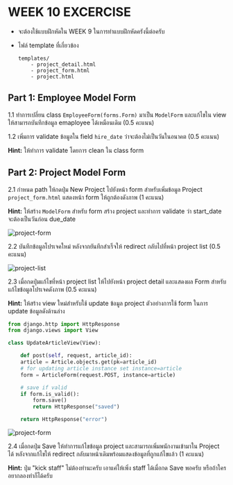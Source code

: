 # WEEK 10 EXCERCISE

- จะต้องใช้แบบฝึกหัดใน WEEK 9 ในการทำแบบฝึกหัดครังนี้ต่อครับ
- ไฟล์ template ที่เกี่ยวข้อง

    ```text
    templates/
        - project_detail.html
        - project_form.html
        - project.html
    ```

## Part 1: Employee Model Form

1.1 ทำการเปลี่ยน class `EmployeeForm(forms.Form)` มาเป็น `ModelForm` และแก้ไขใน view ให้สามารถบันทึกข้อมูล emaployee ได้เหมือนเดิม (0.5 คะแนน)

1.2 เพิ่มการ validate ข้อมูลใน field `hire_date` ว่าจะต้องไม่เป็นวันในอนาคต (0.5 คะแนน)

**Hint:** ให้ทำการ validate โดยการ clean ใน class form

## Part 2: Project Model Form

2.1 กำหนด path ให้กดปุ่ม New Project ไปยังหน้า form สำหรับเพิ่มข้อมูล Project `project_form.html` แสดงหน้า form ให้ถูกต้องดังภาพ (1 คะแนน)

**Hint:** ให้สร้าง `ModelForm` สำหรับ form สร้าง project และทำการ validate ว่า start_date จะต้องเป็นวันก่อน due_date

![project-form](../../../../../Downloads/django-week10-main/exercise/images/form_project.png)

2.2 บันทึกข้อมูลโปรเจคใหม่ หลังจากยันทึกสำเร็จให้ redirect กลับไปที่หน้า project list (0.5 คะแนน)

![project-list](../../../../../Downloads/django-week10-main/exercise/images/project-list.png) 

2.3 เมื่อกดปุ่มแก้ไขที่หน้า project list ให้ไปยังหน้า project detail และแสดงผล Form สำหรับแก้ไขข้อมูลโปรเจคดังภาพ (0.5 คะแนน)

**Hint:** ให้สร้าง view ใหม่สำหรับใช้ update ข้อมูล project ตัวอย่างการใช้ form ในการ update ข้อมูลดังด้านล่าง

```python
from django.http import HttpResponse
from django.views import View

class UpdateArticleView(View):

    def post(self, request, article_id):
    article = Article.objects.get(pk=article_id)
    # for updating article instance set instance=article
    form = ArticleForm(request.POST, instance=article)

    # save if valid                                       
    if form.is_valid():                                                                      
        form.save()                                                                          
        return HttpResponse("saved")

    return HttpResponse("error")
```

![project-form](../../../../../Downloads/django-week10-main/exercise/images/project-detail.png)

2.4 เมื่อกดปุ่ม Save ให้ทำการแก้ไขข้อมูล project และสามารถเพิ่มพนักงานเข้ามาใน Project ได้ หลังจากแก้ไขให้ redirect กลับมาหน้าเดิมพร้อมแสดงข้อมูลที่ถูกแก้ไขแล้ว (1 คะแนน)

**Hint:** ปุ่ม "kick staff" ไม่ต้องทำนะครับ เอาแค่ให้เพิ่ง staff ได้เมื่อกด Save พอครับ หรือถ้าใครอยากลองทำก็ได้ครับ
